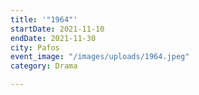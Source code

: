 ```yaml
---
title: '"1964"'
startDate: 2021-11-10
endDate: 2021-11-30
city: Pafos
event_image: "/images/uploads/1964.jpeg"
category: Drama

---
```

